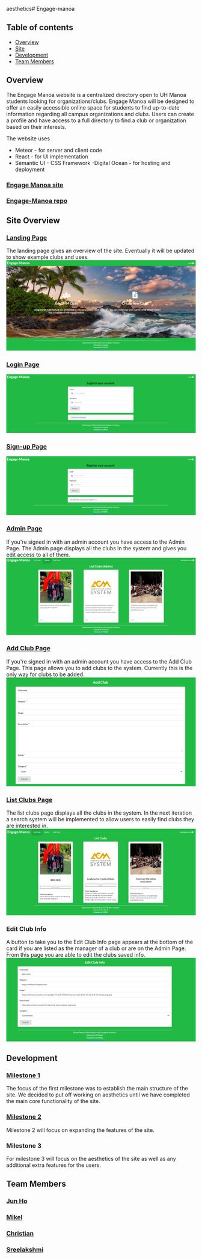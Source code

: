aesthetics# Engage-manoa
## Table of contents
- [Overview](#overview)
- [Site](#site-overview)
- [Development](#development)
- [Team Members](#team-members)

## Overview
The Engage Manoa website is a centralized directory open to UH Manoa students looking for organizations/clubs. Engage Manoa will be designed to offer an easily accessible online space for students to find up-to-date information regarding all campus organizations and clubs. Users can create a profile and have access to a full directory to find a club or organization based on their interests.

The website uses
- Meteor - for server and client code
- React - for UI implementation
- Semantic UI - CSS Framework
-Digital Ocean - for hosting and deployment

### [Engage Manoa site](http://134.209.77.173/#/)
### [Engage-Manoa repo](https://github.com/engage-manoa/engage-manoa)

## Site Overview

### [Landing Page](http://134.209.77.173/#/)
The landing page gives an overview of the site. Eventually it will be updated to show example clubs and uses.
<img src="Photos/landingM1.png"/>

### [Login Page](http://134.209.77.173/#/signin/)
<img src="Photos/signInM1.png"/>

### [Sign-up Page](http://134.209.77.173/#/signup)
<img src="Photos/registerM1.png"/>

### [Admin Page](http://134.209.77.173/#/admin)
If you're signed in with an admin account you have access to the Admin Page. The Admin page displays all the clubs in the system and gives you edit access to all of them.
<img src="Photos/adminM1.png"/>

### [Add Club Page](http://134.209.77.173/#/addclub)
If you're signed in with an admin account you have access to the Add Club Page. This page allows you to add clubs to the system. Currently this is the only way for clubs to be added.
<img src="Photos/addClubM1.png"/>

### [List Clubs Page](http://134.209.77.173/#/listclubs)
The list clubs page displays all the clubs in the system. In the next iteration a search system will be implemented to allow users to easily find clubs they are interested in.
<img src="Photos/listClupsM1.png"/>

### Edit Club Info
A button to take you to the Edit Club Info page appears at the bottom of the card if you are listed as the manager of a club or are on the Admin Page. From this page you are able to edit the clubs saved info.
<img src="Photos/editClubM1.png"/>


## Development
### [Milestone 1](https://github.com/engage-manoa/engage-manoa/projects/1)
The focus of the first milestone was to establish the main structure of the site.
We decided to put off working on aesthetics until we have completed the main core functionality of the site.

### [Milestone 2](https://github.com/engage-manoa/engage-manoa/projects/2)
Milestone 2 will focus on expanding the features of the site.

### Milestone 3
For milestone 3 will focus on the aesthetics of the site as well as any additional extra features for the users.

## Team Members
### [Jun Ho](https://junhocs.github.io)
### [Mikel](https://mikel-ishihara.github.io/)
### [Christian](https://www.notion.so/Christian-Pak-Portfolio-2020-554fded38ce9497198e62aaeca8b3b52)
### [Sreelakshmi](https://smkutty.github.io/)
